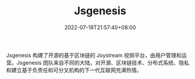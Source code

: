 ﻿---
weight: 
title: "Jsgenesis"
description: "Jsgenesis 构建了开源的基于区块链的 Joystream 视频平台，由用户管理和运营"
date: 2022-07-18T21:57:40+08:00
lastmod: 2022-07-18T16:45:40+08:00
draft: false
authors: ["浮尘"]
featuredImage: "jsgenesis.jpg"
link: "https://www.jsgenesis.com/"
tags: ["研究机构","Jsgenesis"]
categories: ["navigation"]
navigation: ["研究机构"]
lightgallery: true
toc: true
pinned: false
recommend: false
recommend1: false
---
Jsgenesis 构建了开源的基于区块链的 Joystream 视频平台，由用户管理和运营。Jsgenesis 团队来自不同的大陆，对开源、区块链技术、分布式系统、隐私和建立基于负责任和可分叉机构的下一代互联网充满热情。
